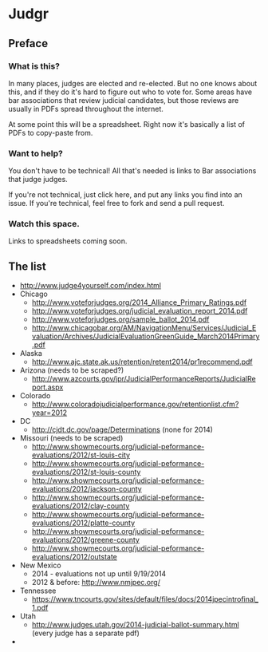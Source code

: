 # Judgr

## Preface

### What is this?

In many places, judges are elected and re-elected. But no one knows about this, and if they do it's hard to figure out who to vote for. Some areas have bar associations that review judicial candidates, but those reviews are usually in PDFs spread throughout the internet.

At some point this will be a spreadsheet. Right now it's basically a list of PDFs to copy-paste from.

### Want to help?

You don't have to be technical! All that's needed is links to Bar associations that judge judges.

If you're not technical, just click here, and put any links you find into an issue. If you're technical, feel free to fork and send a pull request.

### Watch this space.

Links to spreadsheets coming soon.

## The list

* http://www.judge4yourself.com/index.html
* Chicago
  * http://www.voteforjudges.org/2014_Alliance_Primary_Ratings.pdf
  * http://www.voteforjudges.org/judicial_evaluation_report_2014.pdf
  * http://www.voteforjudges.org/sample_ballot_2014.pdf
  * http://www.chicagobar.org/AM/NavigationMenu/Services/Judicial_Evaluation/Archives/JudicialEvaluationGreenGuide_March2014Primary.pdf
* Alaska
  * http://www.ajc.state.ak.us/retention/retent2014/pr1recommend.pdf
* Arizona (needs to be scraped?)
	* http://www.azcourts.gov/jpr/JudicialPerformanceReports/JudicialReport.aspx
* Colorado
  * http://www.coloradojudicialperformance.gov/retentionlist.cfm?year=2012
* DC
  * http://cjdt.dc.gov/page/Determinations (none for 2014)
* Missouri (needs to be scraped)
	* http://www.showmecourts.org/judicial-peformance-evaluations/2012/st-louis-city
	* http://www.showmecourts.org/judicial-peformance-evaluations/2012/st-louis-county
	* http://www.showmecourts.org/judicial-peformance-evaluations/2012/jackson-county
	* http://www.showmecourts.org/judicial-peformance-evaluations/2012/clay-county
	* http://www.showmecourts.org/judicial-peformance-evaluations/2012/platte-county
	* http://www.showmecourts.org/judicial-peformance-evaluations/2012/greene-county
	* http://www.showmecourts.org/judicial-peformance-evaluations/2012/outstate
* New Mexico
  * 2014 - evaluations not up until 9/19/2014
  * 2012 & before: http://www.nmjpec.org/
* Tennessee
	* https://www.tncourts.gov/sites/default/files/docs/2014jpecintrofinal_1.pdf
* Utah
  * http://www.judges.utah.gov/2014-judicial-ballot-summary.html (every judge has a separate pdf)
* 